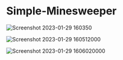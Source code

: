 # Simple-Minesweeper

![Screenshot 2023-01-29 160350](https://user-images.githubusercontent.com/99226093/215360927-6c90bd29-8733-4f1b-be3a-ae96cd93d13e.png)


![Screenshot 2023-01-29 160512000](https://user-images.githubusercontent.com/99226093/215360836-5d543cf1-e763-4982-b636-55dd8561b76c.png)

![Screenshot 2023-01-29 1606020000](https://user-images.githubusercontent.com/99226093/215360844-9b849f5a-8571-4552-be54-9ef47c97bb90.png)
